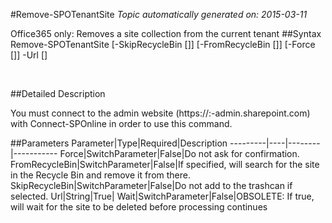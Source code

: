 #Remove-SPOTenantSite
*Topic automatically generated on: 2015-03-11*

Office365 only: Removes a site collection from the current tenant
##Syntax
    Remove-SPOTenantSite [-SkipRecycleBin [<SwitchParameter>]] [-FromRecycleBin [<SwitchParameter>]] [-Force [<SwitchParameter>]] -Url [<String>]

&nbsp;

##Detailed Description


You must connect to the admin website (https://:<tenant>-admin.sharepoint.com) with Connect-SPOnline in order to use this command. 


##Parameters
Parameter|Type|Required|Description
---------|----|--------|-----------
Force|SwitchParameter|False|Do not ask for confirmation.
FromRecycleBin|SwitchParameter|False|If specified, will search for the site in the Recycle Bin and remove it from there.
SkipRecycleBin|SwitchParameter|False|Do not add to the trashcan if selected.
Url|String|True|
Wait|SwitchParameter|False|OBSOLETE: If true, will wait for the site to be deleted before processing continues
